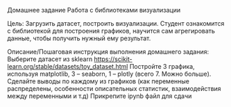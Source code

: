 Домашнее задание
Работа с библиотеками визуализации

Цель:
Загрузить датасет, построить визуализации.
Студент ознакомится с библиотекой для построения графиков, научится сам агрегировать данные, чтобы получить нужный ему результат.

Описание/Пошаговая инструкция выполнения домашнего задания:
Выберите датасет из sklearn https://scikit-learn.org/stable/datasets/toy_dataset.html
Постройте 3 графика, используя matplotlib, 3 – seaborn, 1 – plotly (всего 7. Можно больше).
Сделайте выводы по каждому из графиков (как переменные распределены, особенности описательных статистик, взаимодействия между переменными и т.д)
Прикрепите ipynb файл для сдачи


